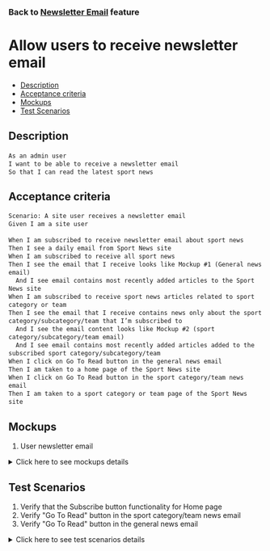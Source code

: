 ### Back to [Newsletter Email](../../) feature

# Allow users to receive newsletter email

- [Description](#description)
- [Acceptance criteria](#acceptance-criteria)
- [Mockups](#mockups)
- [Test Scenarios](#test-scenarios)

## Description

    As an admin user
    I want to be able to receive a newsletter email
    So that I can read the latest sport news

## Acceptance criteria

    Scenario: A site user receives a newsletter email
    Given I am a site user

    When I am subscribed to receive newsletter email about sport news
    Then I see a daily email from Sport News site
    When I am subscribed to receive all sport news
    Then I see the email that I receive looks like Mockup #1 (General news email)
      And I see email contains most recently added articles to the Sport News site
    When I am subscribed to receive sport news articles related to sport category or team
    Then I see the email that I receive contains news only about the sport category/subcategory/team that I’m subscribed to
      And I see the email content looks like Mockup #2 (sport category/subcategory/team email)
      And I see email contains most recently added articles added to the subscribed sport category/subcategory/team
    When I click on Go To Read button in the general news email
    Then I am taken to a home page of the Sport News site
    When I click on Go To Read button in the sport category/team news email
    Then I am taken to a sport category or team page of the Sport News site

## Mockups

1. User newsletter email

<details>
  <summary>Click here to see mockups details</summary>

**1. User newsletter email:**

![Newsletter email Screen](/products/sport_news_portal/web_application_features/newsletter_email/images/news_email.png)

</details>

## Test Scenarios

1. Verify that the Subscribe button functionality for Home page
2. Verify "Go To Read" button in the sport category/team news email
3. Verify "Go To Read" button in the general news email

<details>
  <summary>Click here to see test scenarios details</summary>

### **#1. Verify that the Subscribe button functionality for Home page**

|#|Steps|Expected Result
------|-------|----------
|1|Go to sport news site|
|2|Log in your user account|User is navigating to Home page
|3|Examine "Sign up to receive the latest in sport news" in NEWSLETTER tab table|The system displays configuration table with a single row: "Sign up to receive the  latest in sport news"
|4|Type your email address in the input for the email address|
|5|Click on Subscribe button|Subscribe button is replaced with a Checkmark confirming subscription
|6|Verify that you are subscribed to all general sports news|You are subscribed to all general sports news
|7|Go to your email and examine if you get newsletter email|Daily email from Sport News site is inbox

### **#2. Verify "Go To Read" button in the sport category/team news email**

|#|Steps|Expected Result
------|-------|----------
|1|Go to your user’s email (note: user should be subscribed to receiving news letter email about sport news (sport category/team news))|
|2|Open Daily email from Sport site that is inbox|
|3|Click on "Go To Read" button|User is taken to a sport category or team page of the Sport News site

### **#3. Verify "Go To Read" button in the general news email**

|#|Steps|Expected Result
------|-------|----------
|1|Go to your user’s email (note: user should be subscribed to receiving news letter email about all sport news)|
|2|Open Daily email from Sport site that is inbox|
|3|Click on "Go To Read" button|User is taken to a home page of the Sport News site

</details>
